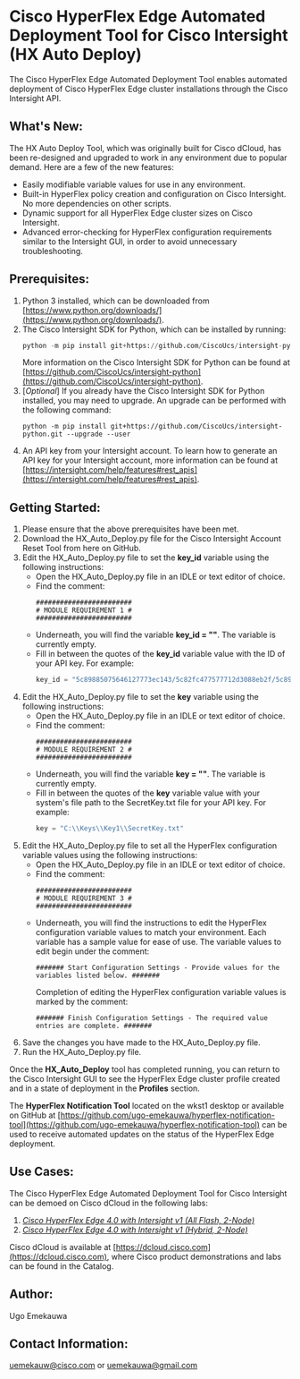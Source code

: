 # Cisco HyperFlex Edge Automated Deployment Tool for Cisco Intersight (HX Auto Deploy)
The Cisco HyperFlex Edge Automated Deployment Tool enables automated deployment of Cisco HyperFlex Edge cluster installations through the Cisco Intersight API.

## What's New:
The HX Auto Deploy Tool, which was originally built for Cisco dCloud, has been re-designed and upgraded to work in any environment due to popular demand.
Here are a few of the new features:
  - Easily modifiable variable values for use in any environment.
  - Built-in HyperFlex policy creation and configuration on Cisco Intersight. No more dependencies on other scripts.
  - Dynamic support for all HyperFlex Edge cluster sizes on Cisco Intersight.
  - Advanced error-checking for HyperFlex configuration requirements similar to the Intersight GUI, in order to avoid unnecessary troubleshooting.

## Prerequisites:
1. Python 3 installed, which can be downloaded from [https://www.python.org/downloads/](https://www.python.org/downloads/).
2. The Cisco Intersight SDK for Python, which can be installed by running:
   ```py
   python -m pip install git+https://github.com/CiscoUcs/intersight-python.git
   ```
   More information on the Cisco Intersight SDK for Python can be found at [https://github.com/CiscoUcs/intersight-python](https://github.com/CiscoUcs/intersight-python).
3. [_Optional_] If you already have the Cisco Intersight SDK for Python installed, you may need to upgrade. An upgrade can be performed with the following command:
   ```
   python -m pip install git+https://github.com/CiscoUcs/intersight-python.git --upgrade --user
   ```
4. An API key from your Intersight account. To learn how to generate an API key for your Intersight account, more information can be found at [https://intersight.com/help/features#rest_apis](https://intersight.com/help/features#rest_apis).

## Getting Started:

1. Please ensure that the above prerequisites have been met.
2. Download the HX_Auto_Deploy.py file for the Cisco Intersight Account Reset Tool from here on GitHub.
3. Edit the HX_Auto_Deploy.py file to set the **key_id** variable using the following instructions:
   - Open the HX_Auto_Deploy.py file in an IDLE or text editor of choice.
   - Find the comment:
     ```
     ########################
     # MODULE REQUIREMENT 1 #
     ########################
     ```
   - Underneath, you will find the variable **key_id = ""**. The variable is currently empty.
   - Fill in between the quotes of the **key_id** variable value with the ID of your API key. For example: 
     ```py
     key_id = "5c89885075646127773ec143/5c82fc477577712d3088eb2f/5c8987b17577712d302eaaff"
     ```
4. Edit the HX_Auto_Deploy.py file to set the **key** variable using the following instructions:
   - Open the HX_Auto_Deploy.py file in an IDLE or text editor of choice.
   - Find the comment:
     ```
     ########################
     # MODULE REQUIREMENT 2 #
     ########################
     ```
   - Underneath, you will find the variable **key = ""**. The variable is currently empty.
   - Fill in between the quotes of the **key** variable value with your system's file path to the SecretKey.txt file for your API key. For example: 
     ```py
     key = "C:\\Keys\\Key1\\SecretKey.txt"
     ```
5. Edit the HX_Auto_Deploy.py file to set all the HyperFlex configuration variable values using the following instructions:
   - Open the HX_Auto_Deploy.py file in an IDLE or text editor of choice.
   - Find the comment:
     ```
     ########################
     # MODULE REQUIREMENT 3 #
     ########################
     ```
   - Underneath, you will find the instructions to edit the HyperFlex configuration variable values to match your environment. Each variable has a sample value for ease of use. The variable values to edit begin under the comment:
     ```
     ####### Start Configuration Settings - Provide values for the variables listed below. #######
     ```
     Completion of editing the HyperFlex configuration variable values is marked by the comment:
     ```
     ####### Finish Configuration Settings - The required value entries are complete. #######
     ```
6. Save the changes you have made to the HX_Auto_Deploy.py file.
7. Run the HX_Auto_Deploy.py file.

Once the **HX_Auto_Deploy** tool has completed running, you can return to the Cisco Intersight GUI to see the HyperFlex Edge cluster profile created and in a state of deployment in the **Profiles** section.

The **HyperFlex Notification Tool** located on the wkst1 desktop or available on GitHub at [https://github.com/ugo-emekauwa/hyperflex-notification-tool](https://github.com/ugo-emekauwa/hyperflex-notification-tool) can be used to receive automated updates on the status of the HyperFlex Edge deployment.

## Use Cases:
The Cisco HyperFlex Edge Automated Deployment Tool for Cisco Intersight can be demoed on Cisco dCloud in the following labs:

1. [_Cisco HyperFlex Edge 4.0 with Intersight v1 (All Flash, 2-Node)_](https://dcloud2-rtp.cisco.com/content/demo/669216)
2. [_Cisco HyperFlex Edge 4.0 with Intersight v1 (Hybrid, 2-Node)_](https://dcloud2-rtp.cisco.com/content/demo/669217)

Cisco dCloud is available at [https://dcloud.cisco.com](https://dcloud.cisco.com), where Cisco product demonstrations and labs can be found in the Catalog.

## Author:
Ugo Emekauwa

## Contact Information:
uemekauw@cisco.com or uemekauwa@gmail.com
